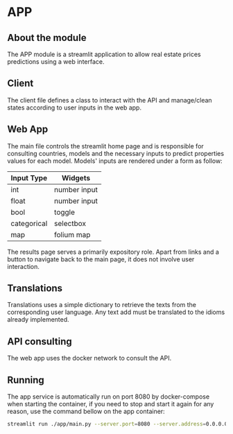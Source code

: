 # APP

## About the module
The APP module is a streamlit application to allow real estate prices predictions using a web interface.

## Client
The client file defines a class to interact with the API and manage/clean states according to user inputs in the web app.

## Web App
The main file controls the streamlit home page and is responsible for consulting countries, models and the necessary inputs to predict properties values for each model. Models' inputs are rendered under a form as follow:

| Input Type  | Widgets         |
| ----------- | ----------      |
| int         | number input    |
| float       | number input    |
| bool        | toggle          |
| categorical | selectbox       |
| map         | folium map      |

The results page serves a primarily expository role. Apart from links and a button to navigate back to the main page, it does not involve user interaction.

## Translations 
Translations uses a simple dictionary to retrieve the texts from the corresponding user language. Any text add must be translated to the idioms already implemented.

## API consulting
The web app uses the docker network to consult the API.

## Running
The app service is automatically run on port 8080 by docker-compose when starting the container, if you need to stop and start it again for any reason, use the command bellow on the app container:

```bash
streamlit run ./app/main.py --server.port=8080 --server.address=0.0.0.0
```